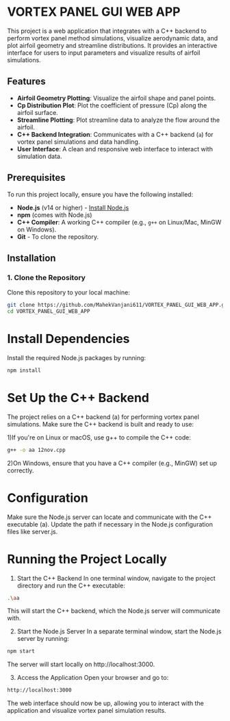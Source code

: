 # VORTEX PANEL GUI WEB APP

This project is a web application that integrates with a C++ backend to perform vortex panel method simulations, visualize aerodynamic data, and plot airfoil geometry and streamline distributions. It provides an interactive interface for users to input parameters and visualize results of airfoil simulations.

## Features

- **Airfoil Geometry Plotting**: Visualize the airfoil shape and panel points.
- **Cp Distribution Plot**: Plot the coefficient of pressure (Cp) along the airfoil surface.
- **Streamline Plotting**: Plot streamline data to analyze the flow around the airfoil.
- **C++ Backend Integration**: Communicates with a C++ backend (`a`) for vortex panel simulations and data handling.
- **User Interface**: A clean and responsive web interface to interact with simulation data.

## Prerequisites

To run this project locally, ensure you have the following installed:

- **Node.js** (v14 or higher) - [Install Node.js](https://nodejs.org/)
- **npm** (comes with Node.js)
- **C++ Compiler**: A working C++ compiler (e.g., `g++` on Linux/Mac, MinGW on Windows).
- **Git** - To clone the repository.

## Installation

### 1. Clone the Repository

Clone this repository to your local machine:

```bash
git clone https://github.com/MahekVanjani611/VORTEX_PANEL_GUI_WEB_APP.git
cd VORTEX_PANEL_GUI_WEB_APP
```
# Install Dependencies
Install the required Node.js packages by running:
```bash
npm install
```
# Set Up the C++ Backend
The project relies on a C++ backend (a) for performing vortex panel simulations. Make sure the C++ backend is built and ready to use:

1)If you're on Linux or macOS, use g++ to compile the C++ code:
```bash
g++ -o aa 12nov.cpp
```
2)On Windows, ensure that you have a C++ compiler (e.g., MinGW) set up correctly.
 
# Configuration
Make sure the Node.js server can locate and communicate with the C++ executable (a). Update the path if necessary in the Node.js configuration files like server.js.

# Running the Project Locally
1. Start the C++ Backend
In one terminal window, navigate to the project directory and run the C++ executable:
```bash
.\aa
```
This will start the C++ backend, which the Node.js server will communicate with.

2. Start the Node.js Server
In a separate terminal window, start the Node.js server by running:

```bash
npm start
```
The server will start locally on http://localhost:3000.

3. Access the Application
Open your browser and go to:
```bash
http://localhost:3000
```
The web interface should now be up, allowing you to interact with the application and visualize vortex panel simulation results.
